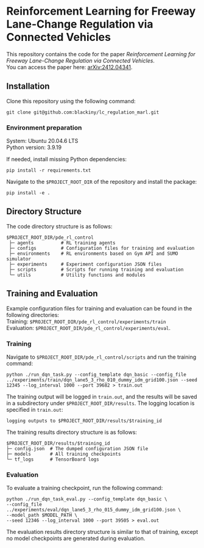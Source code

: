 # Reinforcement Learning for Freeway Lane-Change Regulation via Connected Vehicles

This repository contains the code for the paper *Reinforcement Learning for Freeway Lane-Change Regulation via Connected Vehicles*.  
You can access the paper here: [arXiv:2412.04341](https://arxiv.org/abs/2412.04341).



## Installation

Clone this repository using the following command:
```
git clone git@github.com:blackiny/lc_regulation_marl.git
```

### Environment preparation

System: Ubuntu 20.04.6 LTS  
Python version: 3.9.19  

If needed, install missing Python dependencies:

```
pip install -r requirements.txt
```

Navigate to the `$PROJECT_ROOT_DIR` of the repository and install the package:

```
pip install -e .
```

## Directory Structure

The code directory structure is as follows:  
```
$PROJECT_ROOT_DIR/pde_rl_control
 ├─ agents          # RL training agents
 ├─ configs         # Configuration files for training and evaluation
 ├─ environments    # RL environments based on Gym API and SUMO simulator
 ├─ experiments     # Experiment configuration JSON files
 ├─ scripts         # Scripts for running training and evaluation
 └─ utils           # Utility functions and modules
```

## Training and Evaluation
Example configuration files for training and evaluation can be found in the following directories:  
Training: `$PROJECT_ROOT_DIR/pde_rl_control/experiments/train`  
Evaluation: `$PROJECT_ROOT_DIR/pde_rl_control/experiments/eval`.

### Training

Navigate to `$PROJECT_ROOT_DIR/pde_rl_control/scripts` and run the training command:

```
python ./run_dqn_task.py --config_template dqn_basic --config_file ../experiments/train/dqn_lane5_3_rho_010_dummy_idm_grid100.json --seed 12345 --log_interval 1000 --port 39682 > train.out 
```

The training output will be logged in `train.out`, and the results will be saved in a subdirectory under `$PROJECT_ROOT_DIR/results`. The logging location is specified in `train.out`:

```
logging outputs to $PROJECT_ROOT_DIR/results/$training_id
```

The training results directory structure is as follows:

```
$PROJECT_ROOT_DIR/results/$training_id
├─ config.json  # The dumped configuration JSON file
├─ models       # All training checkpoints
└─ tf_logs      # TensorBoard logs
```

### Evaluation

To evaluate a training checkpoint, run the following command:

```
python ./run_dqn_task_eval.py --config_template dqn_basic \
--config_file ../experiments/eval/dqn_lane5_3_rho_015_dummy_idm_grid100.json \
--model_path $MODEL_PATH \
--seed 12346 --log_interval 1000 --port 39505 > eval.out
```

The evaluation results directory structure is similar to that of training, except no model checkpoints are generated during evaluation.